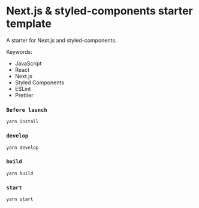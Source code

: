 # Next.js & styled-components starter template

A starter for Next.js and styled-components.

Keywords:

- JavaScript
- React
- Next.js
- Styled Components
- ESLint
- Prettier

### `Before launch`

```
yarn install
```

### `develop`

```
yarn develop
```

### `build`

```
yarn build
```

### `start`

```
yarn start
```

